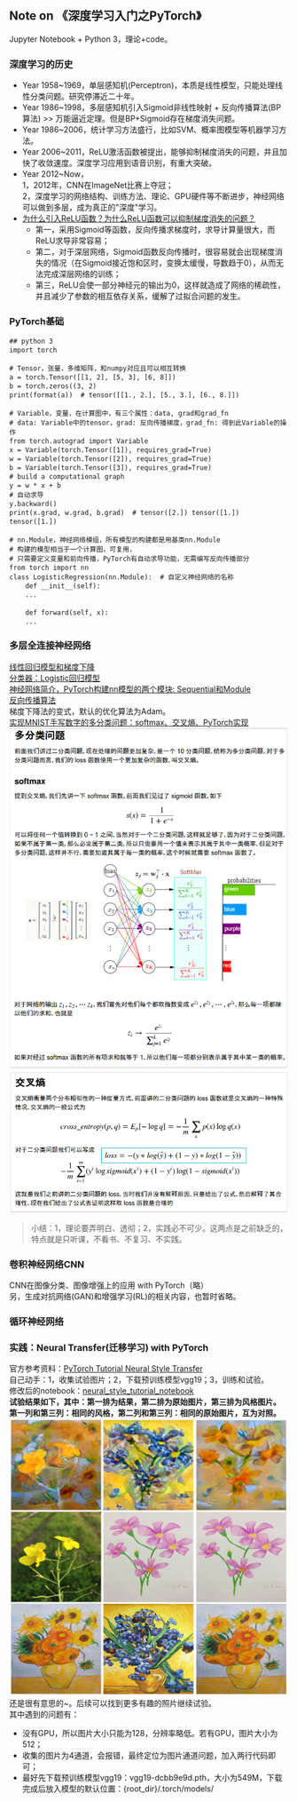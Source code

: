 ## Note on 《深度学习入门之PyTorch》
Jupyter Notebook + Python 3，理论+code。  

### 深度学习的历史
- Year 1958~1969，单层感知机(Perceptron)，本质是线性模型，只能处理线性分类问题。研究停滞近二十年。
- Year 1986~1998，多层感知机引入Sigmoid非线性映射 + 反向传播算法(BP算法) >> 万能逼近定理。但是BP+Sigmoid存在梯度消失问题。
- Year 1986~2006，统计学习方法盛行，比如SVM、概率图模型等机器学习方法。
- Year 2006~2011，ReLU激活函数被提出，能够抑制梯度消失的问题，并且加快了收敛速度。深度学习应用到语音识别，有重大突破。
- Year 2012~Now，<br>1，2012年，CNN在ImageNet比赛上夺冠；<br>2，深度学习的网络结构、训练方法、理论、GPU硬件等不断进步，神经网络可以做到多层，成为真正的"深度"学习。
- [为什么引入ReLU函数？为什么ReLU函数可以抑制梯度消失的问题？](https://blog.csdn.net/u014114990/article/details/50144653)
  - 第一，采用Sigmoid等函数，反向传播求梯度时，求导计算量很大，而ReLU求导非常容易；
  - 第二，对于深层网络，Sigmoid函数反向传播时，很容易就会出现梯度消失的情况（在Sigmoid接近饱和区时，变换太缓慢，导数趋于0），从而无法完成深层网络的训练；
  - 第三，ReLU会使一部分神经元的输出为0，这样就造成了网络的稀疏性，并且减少了参数的相互依存关系，缓解了过拟合问题的发生。


### PyTorch基础
```
## python 3
import torch

# Tensor，张量，多维矩阵，和numpy对应且可以相互转换
a = torch.Tensor([[1, 2], [5, 3], [6, 8]])
b = torch.zeros((3, 2)
print(format(a))  # tensor([[1., 2.], [5., 3.], [6., 8.]])

# Variable，变量，在计算图中，有三个属性：data, grad和grad_fn
# data: Variable中的tensor，grad: 反向传播梯度，grad_fn: 得到此Variable的操作
from torch.autograd import Variable
x = Variable(torch.Tensor([1]), requires_grad=True)
w = Variable(torch.Tensor([2]), requires_grad=True)
b = Variable(torch.Tensor([3]), requires_grad=True)
# build a computational graph
y = w * x + b
# 自动求导
y.backward()
print(x.grad, w.grad, b.grad)  # tensor([2.]) tensor([1.]) tensor([1.])

# nn.Module，神经网络模组，所有模型的构建都是用基类nn.Module
# 构建的模型相当于一个计算图，可复用，
# 只需要定义变量和前向传播，PyTorch有自动求导功能，无需编写反向传播部分
from torch import nn
class LogisticRegression(nn.Module):  # 自定义神经网络的名称
    def __init__(self):
    ...
    
    def forward(self, x):
    ...

```

### 多层全连接神经网络
[线性回归模型和梯度下降](./ch3_nn/linear-regression-gradient-descend.ipynb)  
[分类器：Logistic回归模型](./ch3_nn/logistic-regression/logistic-regression.ipynb)  
[神经网络简介，PyTorch构建nn模型的两个模块: Sequential和Module](./ch3_nn/nn-sequential-module.ipynb)  
[反向传播算法](./ch3_nn/bp.ipynb)  
梯度下降法的变式，默认的优化算法为Adam。  
[实现MNIST手写数字的多分类问题：softmax、交叉熵、PyTorch实现](./ch3_nn/deep-nn.ipynb)  
![softmax](./ch3_nn/softmax.png)  
![cross entropy](./ch3_nn/loss_function.png)  
>小结：1，理论要弄明白、透彻；2，实践必不可少。这两点是之前缺乏的，特点就是只听课，不看书、不复习、不实践。


### 卷积神经网络CNN
CNN在图像分类、图像增强上的应用 with PyTorch（略）  
另，生成对抗网络(GAN)和增强学习(RL)的相关内容，也暂时省略。


### 循环神经网络


### 实践：Neural Transfer(迁移学习) with PyTorch
官方参考资料：[PyTorch Tutorial Neural Style Transfer](https://pytorch.org/tutorials/advanced/neural_style_tutorial.html)  
自己动手：1，收集试验图片；2，下载预训练模型vgg19；3，训练和试验。  
修改后的notebook：[neural_style_tutorial_notebook](./neural_transfer_pytorch/neural_style_tutorial_revision.ipynb)  
**试验结果如下，其中：第一排为结果，第二排为原始图片，第三排为风格图片。  
第一列和第三列：相同的风格，第二列和第三列：相同的原始图片，互为对照。**  
![neural_tran_rst.png](./neural_transfer_pytorch/picture/neural_tran_rst.png)  
还是很有意思的~。后续可以找到更多有趣的照片继续试验。  
其中遇到的问题有：
- 没有GPU，所以图片大小只能为128，分辨率略低。若有GPU，图片大小为512；
- 收集的图片为4通道，会报错，最终定位为图片通道问题，加入两行代码即可；
- 最好先下载预训练模型vgg19：vgg19-dcbb9e9d.pth，大小为549M，下载完成后放入模型的默认位置：{root_dir}/.torch/models/


